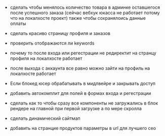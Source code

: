 - сделать чтобы менялось количество товара в админке оставшегося после успешного заказа (сейчас вебхук юкасса не работает потому что на локалхосте проект) также чтобы сохранялоись данные оплаты

- сделать красиво страницу профиля и заказов

- проверить отображаются ли keywords

- почему то после входа или регестрации не редиректит на странцу профиля на локалхосте работает

- после выхода с аккаунта все равно можно зайти на профиль на локалхосте работает

- Если блокед юсер обрабатывать в мидлвейре и закрывать доступ

- добавить автокомплит для полей в формах входа и регестрации

- сделать как то чтобы сразу все компоненты не загружались в блок рендере на главной при первой загрузке а по мере скролла

- сделать динамический сайтмап

- добавить на странцие продуктов параметры в url для лучшего сео